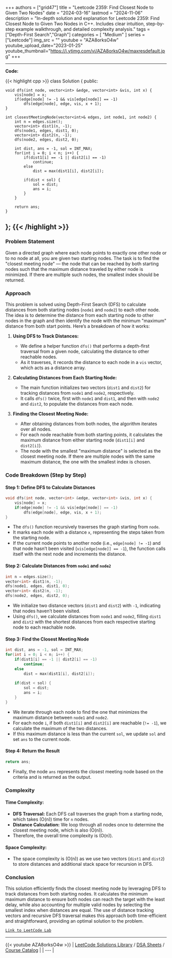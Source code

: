 
+++
authors = ["grid47"]
title = "Leetcode 2359: Find Closest Node to Given Two Nodes"
date = "2024-03-16"
lastmod = "2024-11-06"
description = "In-depth solution and explanation for Leetcode 2359: Find Closest Node to Given Two Nodes in C++. Includes clear intuition, step-by-step example walkthrough, and detailed complexity analysis."
tags = ["Depth-First Search","Graph"]
categories = [
    "Medium"
]
series = ["Leetcode"]
img_src = ""
youtube = "AZA8orksO4w"
youtube_upload_date="2023-01-25"
youtube_thumbnail="https://i.ytimg.com/vi/AZA8orksO4w/maxresdefault.jpg"
+++



---
**Code:**

{{< highlight cpp >}}
class Solution {
public:
    
    void dfs(int node, vector<int> &edge, vector<int> &vis, int x) {
        vis[node] = x;
        if(edge[node] != -1 && vis[edge[node]] == -1)
            dfs(edge[node], edge, vis, x + 1);
    }
    
    int closestMeetingNode(vector<int>& edges, int node1, int node2) {
        int n = edges.size();
        vector<int> dist1(n, -1);
        dfs(node1, edges, dist1, 0);
        vector<int> dist2(n, -1);
        dfs(node2, edges, dist2, 0);
        
        int dist, ans = -1, sol = INT_MAX;
        for(int i = 0; i < n; i++) {
            if(dist1[i] == -1 || dist2[i] == -1)
                continue;
            else
                dist = max(dist1[i], dist2[i]);
            
            if(dist < sol) {
                sol = dist;
                ans = i;
            }
        }
        
        return ans;
    }
};
{{< /highlight >}}
---

### Problem Statement

Given a directed graph where each node points to exactly one other node or to no node at all, you are given two starting nodes. The task is to find the "closest meeting node" — the node that can be reached by both starting nodes such that the maximum distance traveled by either node is minimized. If there are multiple such nodes, the smallest index should be returned.

### Approach

This problem is solved using Depth-First Search (DFS) to calculate distances from both starting nodes (`node1` and `node2`) to each other node. The idea is to determine the distance from each starting node to other nodes in the graph and then identify the node with the minimum "maximum" distance from both start points. Here’s a breakdown of how it works:

1. **Using DFS to Track Distances:**
   - We define a helper function `dfs()` that performs a depth-first traversal from a given node, calculating the distance to other reachable nodes.
   - As it traverses, it records the distance to each node in a `vis` vector, which acts as a distance array.

2. **Calculating Distances from Each Starting Node:**
   - The main function initializes two vectors (`dist1` and `dist2`) for tracking distances from `node1` and `node2`, respectively.
   - It calls `dfs()` twice, first with `node1` and `dist1`, and then with `node2` and `dist2`, to populate the distances from each node.

3. **Finding the Closest Meeting Node:**
   - After obtaining distances from both nodes, the algorithm iterates over all nodes.
   - For each node reachable from both starting points, it calculates the maximum distance from either starting node (`dist1[i]` and `dist2[i]`).
   - The node with the smallest "maximum distance" is selected as the closest meeting node. If there are multiple nodes with the same maximum distance, the one with the smallest index is chosen.

### Code Breakdown (Step by Step)

#### Step 1: Define DFS to Calculate Distances

```cpp
void dfs(int node, vector<int> &edge, vector<int> &vis, int x) {
    vis[node] = x;
    if(edge[node] != -1 && vis[edge[node]] == -1)
        dfs(edge[node], edge, vis, x + 1);
}
```

- The `dfs()` function recursively traverses the graph starting from `node`.
- It marks each node with a distance `x`, representing the steps taken from the starting node.
- If the current node points to another node (i.e., `edge[node] != -1`) and that node hasn’t been visited (`vis[edge[node]] == -1`), the function calls itself with the next node and increments the distance.

#### Step 2: Calculate Distances from `node1` and `node2`

```cpp
int n = edges.size();
vector<int> dist1(n, -1);
dfs(node1, edges, dist1, 0);
vector<int> dist2(n, -1);
dfs(node2, edges, dist2, 0);
```

- We initialize two distance vectors (`dist1` and `dist2`) with `-1`, indicating that nodes haven’t been visited.
- Using `dfs()`, we calculate distances from `node1` and `node2`, filling `dist1` and `dist2` with the shortest distances from each respective starting node to each reachable node.

#### Step 3: Find the Closest Meeting Node

```cpp
int dist, ans = -1, sol = INT_MAX;
for(int i = 0; i < n; i++) {
    if(dist1[i] == -1 || dist2[i] == -1)
        continue;
    else
        dist = max(dist1[i], dist2[i]);
    
    if(dist < sol) {
        sol = dist;
        ans = i;
    }
}
```

- We iterate through each node to find the one that minimizes the maximum distance between `node1` and `node2`.
- For each node `i`, if both `dist1[i]` and `dist2[i]` are reachable (`!= -1`), we calculate the maximum of the two distances.
- If this maximum distance is less than the current `sol`, we update `sol` and set `ans` to the current node.

#### Step 4: Return the Result

```cpp
return ans;
```

- Finally, the node `ans` represents the closest meeting node based on the criteria and is returned as the output.

### Complexity

#### Time Complexity:
- **DFS Traversal:** Each DFS call traverses the graph from a starting node, which takes \(O(n)\) time for `n` nodes.
- **Distance Calculation:** We loop through all nodes once to determine the closest meeting node, which is also \(O(n)\).
- Therefore, the overall time complexity is \(O(n)\).

#### Space Complexity:
- The space complexity is \(O(n)\) as we use two vectors (`dist1` and `dist2`) to store distances and additional stack space for recursion in DFS.

### Conclusion

This solution efficiently finds the closest meeting node by leveraging DFS to track distances from both starting nodes. It calculates the minimum maximum distance to ensure both nodes can reach the target with the least delay, while also accounting for multiple valid nodes by selecting the smallest index when distances are equal. The use of distance tracking vectors and recursive DFS traversal makes this approach both time-efficient and straightforward, providing an optimal solution to the problem.

[`Link to LeetCode Lab`](https://leetcode.com/problems/find-closest-node-to-given-two-nodes/description/)

---
{{< youtube AZA8orksO4w >}}
| [LeetCode Solutions Library](https://grid47.xyz/leetcode/) / [DSA Sheets](https://grid47.xyz/sheets/) / [Course Catalog](https://grid47.xyz/courses/) |
| --- |
